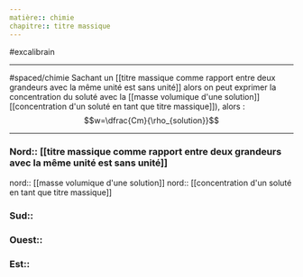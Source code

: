 ```yaml
---
matière:: chimie
chapitre:: titre massique
---
```

#excalibrain 
___
#spaced/chimie
Sachant un [[titre massique comme rapport entre deux grandeurs avec la même unité est sans unité]] alors on peut exprimer la concentration du soluté avec la [[masse volumique d'une solution]] [[concentration d'un soluté en tant que titre massique]]), alors :
$$w=\dfrac{Cm}{\rho_{solution}}$$

---
### Nord:: [[titre massique comme rapport entre deux grandeurs avec la même unité est sans unité]]
nord:: [[masse volumique d'une solution]]
nord:: [[concentration d'un soluté en tant que titre massique]]
### Sud:: 
### Ouest:: 
### Est:: 